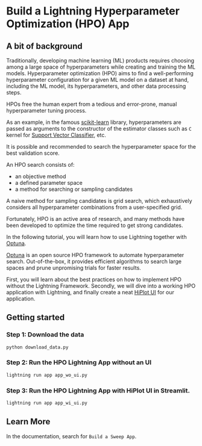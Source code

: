 # Build a Lightning Hyperparameter Optimization (HPO) App

## A bit of background

Traditionally, developing machine learning (ML) products requires choosing among a large space of
hyperparameters while creating and training the ML models. Hyperparameter optimization
(HPO) aims to find a well-performing hyperparameter configuration for a given ML model
on a dataset at hand, including the ML model,
its hyperparameters, and other data processing steps.

HPOs free the human expert from a tedious and error-prone, manual hyperparameter tuning process.

As an example, in the famous [scikit-learn](https://scikit-learn.org/stable/) library,
hyperparameters are passed as arguments to the constructor of
the estimator classes such as `C` kernel for
[Support Vector Classifier](https://scikit-learn.org/stable/modules/classes.html?highlight=svm#module-sklearn.svm), etc.

It is possible and recommended to search the hyperparameter space for the best validation score.

An HPO search consists of:

- an objective method
- a defined parameter space
- a method for searching or sampling candidates

A naive method for sampling candidates is grid search, which exhaustively considers all
hyperparameter combinations from a user-specified grid.

Fortunately, HPO is an active area of research, and many methods have been developed to
optimize the time required to get strong candidates.

In the following tutorial, you will learn how to use Lightning together with [Optuna](https://optuna.org/).

[Optuna](https://optuna.org/) is an open source HPO framework to automate hyperparameter search.
Out-of-the-box, it provides efficient algorithms to search large spaces and prune unpromising trials for faster results.

First, you will learn about the best practices on how to implement HPO without the Lightning Framework.
Secondly, we will dive into a working HPO application with Lightning, and finally create a neat
[HiPlot UI](https://facebookresearch.github.io/hiplot/_static/demo/demo_basic_usage.html?hip.filters=%5B%5D&hip.color_by=%22dropout%22&hip.PARALLEL_PLOT.order=%5B%22uid%22%2C%22dropout%22%2C%22lr%22%2C%22loss%22%2C%22optimizer%22%5D)
for our application.

## Getting started

### Step 1: Download the data

```bash
python download_data.py
```

### Step 2: Run the HPO Lightning App without an UI

```bash
lightning run app app_wo_ui.py
```

### Step 3: Run the HPO Lightning App with HiPlot UI in Streamlit.

```bash
lightning run app app_wi_ui.py
```

## Learn More

In the documentation, search for `Build a Sweep App`.
